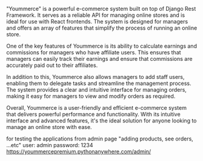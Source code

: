 "Yoummerce" is a powerful e-commerce system built on top of Django Rest Framework. It serves as a reliable API for managing online stores and is ideal for use with React frontends. The system is designed for managers and offers an array of features that simplify the process of running an online store. 

One of the key features of Yoummerce is its ability to calculate earnings and commissions for managers who have affiliate users. This ensures that managers can easily track their earnings and ensure that commissions are accurately paid out to their affiliates. 

In addition to this, Yoummerce also allows managers to add staff users, enabling them to delegate tasks and streamline the management process. The system provides a clear and intuitive interface for managing orders, making it easy for managers to view and modify orders as required. 

Overall, Yoummerce is a user-friendly and efficient e-commerce system that delivers powerful performance and functionality. With its intuitive interface and advanced features, it's the ideal solution for anyone looking to manage an online store with ease.


for testing the applications from admin page "adding products, see orders, ...etc"
user: admin
password: 1234
https://yoummercepremium.pythonanywhere.com/admin/
